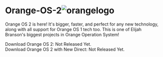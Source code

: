 # Orange-OS-2![orangelogo](https://user-images.githubusercontent.com/100821546/156694508-46ab11c1-17d9-4763-885b-753afa7e4cd9.jpg)

Orange OS 2 is here! It's bigger, faster, and perfect for any new technology, along with all support for Orange OS 1 tech too. This is one of Elijah Branson's biggest projects in Orange Operation System!

Download Orange OS 2: Not Released Yet.                                                                                                                                           
Download Orange OS 2 with New Direct: Not Released Yet.
